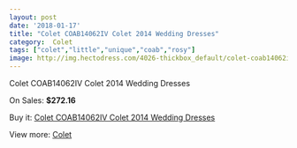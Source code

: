 ```yaml
---
layout: post
date: '2018-01-17'
title: "Colet COAB14062IV Colet 2014 Wedding Dresses"
category:  Colet
tags: ["colet","little","unique","coab","rosy"]
image: http://img.hectodress.com/4026-thickbox_default/colet-coab14062iv-colet-2014-wedding-dresses.jpg
---
```

Colet COAB14062IV Colet 2014 Wedding Dresses

On Sales: **$272.16**
<a href="https://www.hectodress.com/-colet/2073-colet-coab14062iv-colet-2014-wedding-dresses.html"><amp-img layout="responsive" width="600" height="600" src="//img.hectodress.com/4026-thickbox_default/colet-coab14062iv-colet-2014-wedding-dresses.jpg" alt="Colet COAB14062IV Colet 2014 Wedding Dresses 0" /></a>
<a href="https://www.hectodress.com/-colet/2073-colet-coab14062iv-colet-2014-wedding-dresses.html"><amp-img layout="responsive" width="600" height="600" src="//img.hectodress.com/4028-thickbox_default/colet-coab14062iv-colet-2014-wedding-dresses.jpg" alt="Colet COAB14062IV Colet 2014 Wedding Dresses 1" /></a>
<a href="https://www.hectodress.com/-colet/2073-colet-coab14062iv-colet-2014-wedding-dresses.html"><amp-img layout="responsive" width="600" height="600" src="//img.hectodress.com/4027-thickbox_default/colet-coab14062iv-colet-2014-wedding-dresses.jpg" alt="Colet COAB14062IV Colet 2014 Wedding Dresses 2" /></a>

Buy it: [Colet COAB14062IV Colet 2014 Wedding Dresses](https://www.hectodress.com/-colet/2073-colet-coab14062iv-colet-2014-wedding-dresses.html "Colet COAB14062IV Colet 2014 Wedding Dresses")

View more: [ Colet](https://www.hectodress.com/34--colet " Colet")